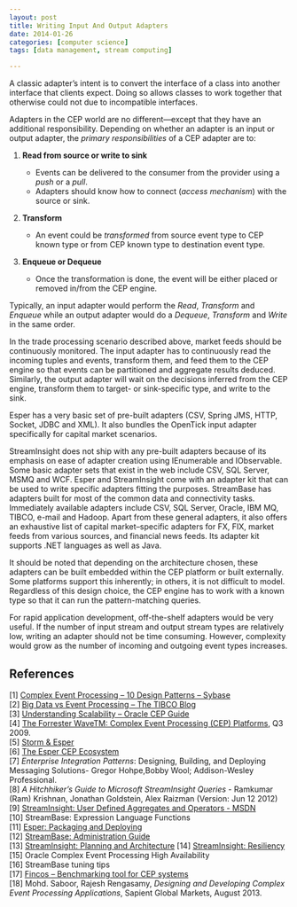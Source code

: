 ```yaml
---
layout: post
title: Writing Input And Output Adapters
date: 2014-01-26
categories: [computer science]
tags: [data management, stream computing]

---
```


A classic adapter’s intent is to convert the interface of a class into another interface that clients expect. Doing so allows classes to work together that otherwise could not due to incompatible interfaces.

Adapters in the CEP world are no different—except that they have an additional responsibility. Depending on whether an adapter is an input or output adapter, the *primary responsibilities* of a CEP adapter are to:


1. **Read from source or write to sink**  
	* Events can be delivered to the consumer from
the provider using a *push* or a *pull*.  
	* Adapters should know how to connect (*access
mechanism*) with the source or sink. 

2. **Transform**
	* An event could be *transformed* from source event type to CEP known type or from CEP known type to destination event type.
	
3. **Enqueue or Dequeue**  
	* Once the transformation is done, the event will
be either placed or removed in/from the CEP engine.


Typically, an input adapter would perform the *Read*, *Transform* and *Enqueue* while an output adapter would do a *Dequeue*, *Transform* and *Write* in the same order.


In the trade processing scenario described above, market feeds should be continuously monitored. The input adapter has to continuously read the incoming tuples and events, transform them, and feed them to the CEP engine so that events can be partitioned and aggregate results deduced. Similarly, the output adapter will wait on the decisions inferred from the CEP engine, transform them to target- or sink-specific type, and write to the sink.

Esper has a very basic set of pre-built adapters (CSV, Spring JMS, HTTP, Socket, JDBC and XML). It also bundles the OpenTick input adapter specifically for capital market scenarios.

StreamInsight does not ship with any pre-built adapters because of its emphasis on ease of adapter creation using IEnumerable and IObservable. Some basic adapter sets that exist in the web include CSV, SQL Server, MSMQ and WCF.
Esper and StreamInsight come with an adapter
kit that can be used to write specific adapters fitting the purposes.
StreamBase has adapters built for most of the common data and connectivity tasks. Immediately available adapters include CSV, SQL Server, Oracle, IBM MQ, TIBCO, e-mail and Hadoop. Apart from these general adapters, it also offers an exhaustive list of capital market–specific adapters for FX, FIX, market feeds from various sources, and financial news feeds. Its adapter kit supports .NET languages as well as Java.

It should be noted that depending on the architecture chosen, these adapters can be built embedded within the CEP platform or built externally. Some platforms support this inherently; in others, it is not difficult
to model. Regardless of this design choice, the CEP engine has to work with a known type so that it can run the pattern-matching queries.

For rapid application development, off-the-shelf adapters would be very useful. If the number of input stream and output stream types are relatively low, writing an adapter should not be time consuming. However, complexity would grow as the number of incoming and outgoing event types increases.


References
---

[1] [Complex Event Processing – 10 Design Patterns – Sybase](http://m.sybase.com/files/White_Papers/CEP-10-Design-Patterns-WP.pdf)  
[2] [Big Data vs Event Processing – The TIBCO Blog](http://www.tibco.com/blog/2012/01/26/big-data-vs-event-processing/)  
[3] [Understanding Scalability – Oracle CEP Guide](http://docs.oracle.com/cd/E14571_01/doc.1111/e14301/scalunder.htm)  
[4] [The Forrester WaveTM: Complex Event Processing (CEP) Platforms](http://www.reinsa.co.cr/2009wave_complex_event_processing_cep_platforms_q3.pdf), Q3 2009.  
[5] [Storm & Esper](http://tomdzk.wordpress.com/2011/09/28/storm-esper/)  
[6] [The Esper CEP Ecosystem](http://blog.octo.com/en/the-esper-cep-ecosystem/)  
[7] *Enterprise Integration Patterns*: Designing, Building, and Deploying Messaging Solutions- Gregor Hohpe,Bobby Wool; Addison-Wesley Professional.    
[8] *A Hitchhiker’s Guide to Microsoft StreamInsight Queries* - Ramkumar (Ram) Krishnan, Jonathan Goldstein,
Alex Raizman (Version: Jun 12 2012)  
[9] [StreamInsight: User Defined Aggregates and Operators - MSDN](http://msdn.microsoft.com/en-us/library/ee842720.aspx)  
[10] StreamBase: Expression Language Functions  
[11] [Esper: Packaging and Deploying](http://esper.codehaus.org/esper-4.0.0/doc/reference/en/html/packaging_deployment.html)  
[12] [StreamBase: Administration Guide](http://docs.streambase.com/sb72/index.jsp?topic=/com.streambase.sb.ide.help/data/html/admin/index.html)  
[13] [StreamInsight: Planning and Architecture](http://msdn.microsoft.com/en-us/library/ee391397(v=sql.111).aspx)  
[14] [StreamInsight: Resiliency](http://msdn.microsoft.com/en-in/library/hh290501.aspx)  
[15] Oracle Complex Event Processing High Availability  
[16] StreamBase tuning tips  
[17] [Fincos – Benchmarking tool for CEP systems](https://code.google.com/p/fincos/)  
[18] Mohd. Saboor, Rajesh Rengasamy, *Designing and Developing Complex Event Processing Applications*, Sapient Global Markets, August 2013.